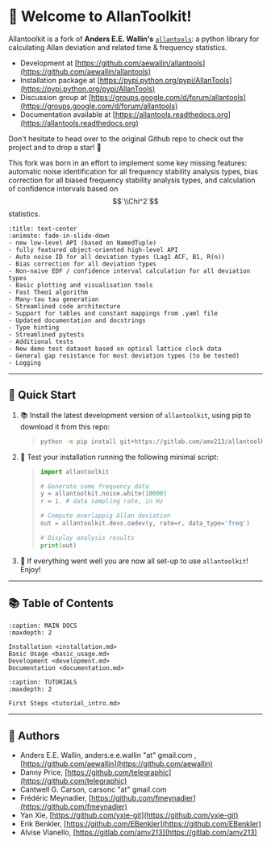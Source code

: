 # 📑 Welcome to AllanToolkit!

Allantoolkit is a fork of **Anders E.E. Wallin's** 
[`allantools`](https://githubcom/aewallin/allantools): a python library for 
calculating Allan deviation and related time & frequency statistics.

* Development at [https://github.com/aewallin/allantools](https://github.com/aewallin/allantools)
* Installation package at [https://pypi.python.org/pypi/AllanTools](https://pypi.python.org/pypi/AllanTools)
* Discussion group at [https://groups.google.com/d/forum/allantools](https://groups.google.com/d/forum/allantools)
* Documentation available at [https://allantools.readthedocs.org](https://allantools.readthedocs.org)

Don't hesitate to head over to the original Github repo to check out the 
project and to drop a star! 🌟

This fork was born in an effort to implement some key missing features: 
automatic noise identification for all frequency stability analysis types, 
bias correction for all biased frequency stability analysis types, and 
calculation of confidence intervals based on $$`\\Chi^2`$$ statistics.

```{dropdown} 🔥 CHANGELOG
:title: text-center
:animate: fade-in-slide-down
- new low-level API (based on NamedTuple)
- fully featured object-oriented high-level API
- Auto noise ID for all deviation types (Lag1 ACF, B1, R(n))
- Bias correction for all deviation types
- Non-naive EDF / confidence interval calculation for all deviation types
- Basic plotting and visualisation tools
- Fast Theo1 algorithm
- Many-tau tau generation
- Streamlined code architecture
- Support for tables and constant mappings from .yaml file
- Updated documentation and docstrings
- Type hinting
- Streamlined pytests
- Additional tests
- New demo test dataset based on optical lattice clock data
- General gap resistance for most deviation types (to be tested)
- Logging
```

---

## 🚀 Quick Start

1. 📚 Install the latest development version of `allantoolkit`, using pip to 
   download it from this repo:

    >```bash
    >python -m pip install git+https://gitlab.com/amv213/allantoolkit.git
    >```
   
2. 🐍 Test your installation running the following minimal script:

   >```python
   >import allantoolkit
   > 
   ># Generate some frequency data
   >y = allantoolkit.noise.white(10000)
   >r = 1. # data sampling rate, in Hz
   >
   ># Compute overlappig Allan deviation
   >out = allantoolkit.devs.oadev(y, rate=r, data_type='freq')
   >
   ># Display analysis results
   >print(out)
   >```

3. 🎉 If everything went well you are now all set-up to use `allantoolkit`! 
   Enjoy!

---

## 📚 Table of Contents


```{toctree}
:caption: MAIN DOCS
:maxdepth: 2

Installation <installation.md>
Basic Usage <basic_usage.md>
Development <development.md>
Documentation <documentation.md>
```

```{toctree}
:caption: TUTORIALS
:maxdepth: 2

First Steps <tutorial_intro.md>
```

---

## 📝 Authors

* Anders E.E. Wallin, anders.e.e.wallin "at" gmail.com , 
  [https://github.com/aewallin](https://github.com/aewallin)
* Danny Price, [https://github.com/telegraphic](https://github.com/telegraphic)
* Cantwell G. Carson, carsonc "at" gmail.com
* Frédéric Meynadier, [https://github.com/fmeynadier](https://github.com/fmeynadier)
* Yan Xie, [https://github.com/yxie-git](https://github.com/yxie-git)
* Erik Benkler, [https://github.com/EBenkler](https://github.com/EBenkler)
* Alvise Vianello, [https://gitlab.com/amv213](https://gitlab.com/amv213)